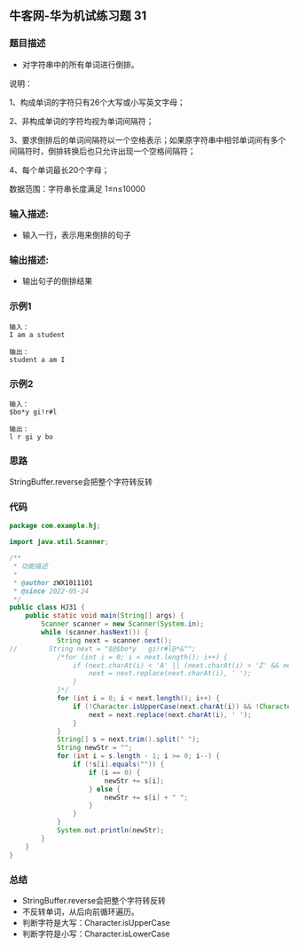 ## 牛客网-华为机试练习题 31

### 题目描述

*   对字符串中的所有单词进行倒排。

说明：

1、构成单词的字符只有26个大写或小写英文字母；

2、非构成单词的字符均视为单词间隔符；

3、要求倒排后的单词间隔符以一个空格表示；如果原字符串中相邻单词间有多个间隔符时，倒排转换后也只允许出现一个空格间隔符；

4、每个单词最长20个字母；

数据范围：字符串长度满足 1≤n≤10000 

### 输入描述:

+   输入一行，表示用来倒排的句子

### 输出描述:

*   输出句子的倒排结果

### 示例1

```
输入：
I am a student

输出：
student a am I
```
### 示例2
```
输入：
$bo*y gi!r#l

输出：
l r gi y bo
```
### 思路
StringBuffer.reverse会把整个字符转反转
### 代码
```Java
package com.example.hj;

import java.util.Scanner;

/**
 * 功能描述
 *
 * @author zWX1011101
 * @since 2022-05-24
 */
public class HJ31 {
    public static void main(String[] args) {
        Scanner scanner = new Scanner(System.in);
        while (scanner.hasNext()) {
            String next = scanner.next();
//        String next = "$@$bo*y   gi!r#l@*&^";
            /*for (int i = 0; i < next.length(); i++) {
                if (next.charAt(i) < 'A' || (next.charAt(i) > 'Z' && next.charAt(i) < 'a') || next.charAt(i) > 'z') {
                    next = next.replace(next.charAt(i), ' ');
                }
            }*/
            for (int i = 0; i < next.length(); i++) {
                if (!Character.isUpperCase(next.charAt(i)) && !Character.isLowerCase(next.charAt(i))) {
                    next = next.replace(next.charAt(i), ' ');
                }
            }
            String[] s = next.trim().split(" ");
            String newStr = "";
            for (int i = s.length - 1; i >= 0; i--) {
                if (!s[i].equals("")) {
                    if (i == 0) {
                        newStr += s[i];
                    } else {
                        newStr += s[i] + " ";
                    }
                }
            }
            System.out.println(newStr);
        }
    }
}


```
### 总结
*   StringBuffer.reverse会把整个字符转反转
*   不反转单词，从后向前循环遍历。
*   判断字符是大写：Character.isUpperCase 
*   判断字符是小写：Character.isLowerCase
